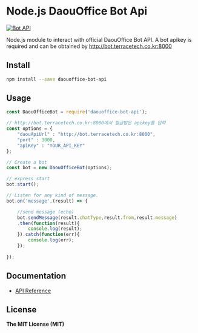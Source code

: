 

# Node.js DaouOffice Bot Api
[![Bot API](https://img.shields.io/badge/Bot%20API-v.0.1.0-00aced.svg)](https://github.com/DAOUBOT/daouoffice-bot-api/blob/master/docs/api.md)

Node.js module to interact with official DaouOffice Bot API. 
A bot apikey is required and can be obtained by http://bot.terracetech.co.kr:8000

## Install

```bash
npm install --save daouoffice-bot-api
```

## Usage

```js
const DaouOfficeBot = require('daouoffice-bot-api');

// http://bot.terracetech.co.kr:8000에서 발급받은 apikey를 입력
const options = {
	"daouApiUrl" : "http://bot.terracetech.co.kr:8000",
	"port" : 3000,
	"apiKey" : "YOUR_API_KEY"
};

// Create a bot
const bot = new DaouOfficeBot(options);

// express start
bot.start();

// Listen for any kind of message.
bot.on('message',(result) => {

	//send message (echo)
	bot.sendMessage(result.chatType,result.from,result.message)
	.then(function(result){
		console.log(result);
	}).catch(function(err){
		console.log(err);
	});
	
});
```

## Documentation

* [API Reference](https://github.com/DAOUBOT/daouoffice-bot-api/blob/master/docs/api.md)

## License

**The MIT License (MIT)**

